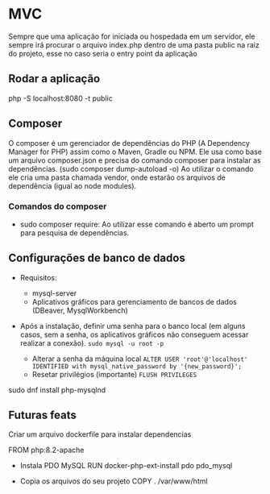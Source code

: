 # MVC

Sempre que uma aplicação for iniciada ou hospedada em um servidor, ele sempre irá procurar o arquivo index.php dentro de uma pasta public na raiz do projeto, esse no caso seria o entry point da aplicação

## Rodar a aplicação
php -S localhost:8080 -t public

## Composer
O composer é um gerenciador de dependências do PHP (A Dependency Manager for PHP) assim como o Maven, Gradle ou NPM.
Ele usa como base um arquivo composer.json e precisa do comando composer para instalar as dependências. (sudo composer dump-autoload -o)
Ao utilizar o comando ele cria uma pasta chamada vendor, onde estarão os arquivos de dependência (igual ao node modules).

### Comandos do composer
- sudo composer require: Ao utilizar esse comando é aberto um prompt para pesquisa de dependências.

## Configurações de banco de dados
- Requisitos:
    - mysql-server
    - Aplicativos gráficos para gerenciamento de bancos de dados (DBeaver, MysqlWorkbench)

- Após a instalação, definir uma senha para o banco local (em alguns casos, sem a senha, os aplicativos gráficos não conseguem acessar realizar a conexão). `sudo mysql -u root -p`
    - Alterar a senha da máquina local
    `ALTER USER 'root'@'localhost' IDENTIFIED with mysql_native_password by '{new_password}';`
    - Resetar privilégios (importante)
    `FLUSH PRIVILEGES`

sudo dnf install php-mysqlnd


## Futuras feats
Criar um arquivo dockerfile para instalar dependencias

FROM php:8.2-apache

- Instala PDO MySQL
RUN docker-php-ext-install pdo pdo_mysql

- Copia os arquivos do seu projeto
COPY . /var/www/html